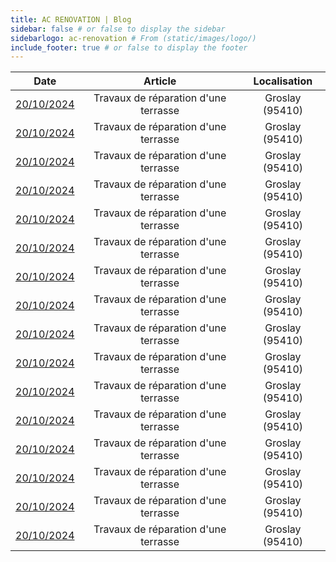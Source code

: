 ```yaml
---
title: AC RENOVATION | Blog
sidebar: false # or false to display the sidebar
sidebarlogo: ac-renovation # From (static/images/logo/)
include_footer: true # or false to display the footer
---
```


|Date|Article|Localisation|
|:---:|:---:|:---:|
|[20/10/2024](../2024-10-20)|Travaux de réparation d'une terrasse | Groslay (95410)|
|[20/10/2024](../2024-10-20)|Travaux de réparation d'une terrasse | Groslay (95410)|
|[20/10/2024](../2024-10-20)|Travaux de réparation d'une terrasse | Groslay (95410)|
|[20/10/2024](../2024-10-20)|Travaux de réparation d'une terrasse | Groslay (95410)|
|[20/10/2024](../2024-10-20)|Travaux de réparation d'une terrasse | Groslay (95410)|
|[20/10/2024](../2024-10-20)|Travaux de réparation d'une terrasse | Groslay (95410)|
|[20/10/2024](../2024-10-20)|Travaux de réparation d'une terrasse | Groslay (95410)|
|[20/10/2024](../2024-10-20)|Travaux de réparation d'une terrasse | Groslay (95410)|
|[20/10/2024](../2024-10-20)|Travaux de réparation d'une terrasse | Groslay (95410)|
|[20/10/2024](../2024-10-20)|Travaux de réparation d'une terrasse | Groslay (95410)|
|[20/10/2024](../2024-10-20)|Travaux de réparation d'une terrasse | Groslay (95410)|
|[20/10/2024](../2024-10-20)|Travaux de réparation d'une terrasse | Groslay (95410)|
|[20/10/2024](../2024-10-20)|Travaux de réparation d'une terrasse | Groslay (95410)|
|[20/10/2024](../2024-10-20)|Travaux de réparation d'une terrasse | Groslay (95410)|
|[20/10/2024](../2024-10-20)|Travaux de réparation d'une terrasse | Groslay (95410)|
|[20/10/2024](../2024-10-20)|Travaux de réparation d'une terrasse | Groslay (95410)|